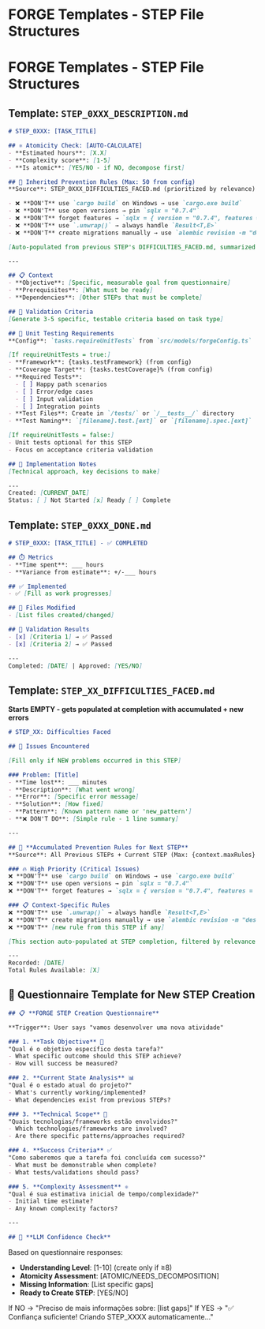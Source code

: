 # FORGE Templates - STEP File Structures

# FORGE Templates - STEP File Structures

## Template: `STEP_0XXX_DESCRIPTION.md`
```markdown
# STEP_0XXX: [TASK_TITLE]

## ⚛️ Atomicity Check: [AUTO-CALCULATE]
- **Estimated hours**: [X.X] 
- **Complexity score**: [1-5]
- **Is atomic**: [YES/NO - if NO, decompose first]

## 🚨 Inherited Prevention Rules (Max: 50 from config)
**Source**: STEP_0XXX_DIFFICULTIES_FACED.md (prioritized by relevance)

- ❌ **DON'T** use `cargo build` on Windows → use `cargo.exe build`
- ❌ **DON'T** use open versions → pin `sqlx = "0.7.4"`
- ❌ **DON'T** forget features → `sqlx = { version = "0.7.4", features = ["migrate"] }`
- ❌ **DON'T** use `.unwrap()` → always handle `Result<T,E>`
- ❌ **DON'T** create migrations manually → use `alembic revision -m "description"`

[Auto-populated from previous STEP's DIFFICULTIES_FACED.md, summarized by context relevance]

---

## 📋 Context  
- **Objective**: [Specific, measurable goal from questionnaire]
- **Prerequisites**: [What must be ready]
- **Dependencies**: [Other STEPs that must be complete]

## 🎯 Validation Criteria
[Generate 3-5 specific, testable criteria based on task type]

## 🧪 Unit Testing Requirements
**Config**: `tasks.requireUnitTests` from `src/models/forgeConfig.ts`

[If requireUnitTests = true:]
- **Framework**: {tasks.testFramework} (from config)
- **Coverage Target**: {tasks.testCoverage}% (from config)
- **Required Tests**:
  - [ ] Happy path scenarios
  - [ ] Error/edge cases  
  - [ ] Input validation
  - [ ] Integration points
- **Test Files**: Create in `/tests/` or `/__tests__/` directory
- **Test Naming**: `[filename].test.[ext]` or `[filename].spec.[ext]`

[If requireUnitTests = false:]
- Unit tests optional for this STEP
- Focus on acceptance criteria validation

## 📝 Implementation Notes
[Technical approach, key decisions to make]

---
Created: [CURRENT_DATE]
Status: [ ] Not Started [x] Ready [ ] Complete
```

## Template: `STEP_0XXX_DONE.md` 
```markdown
# STEP_0XXX: [TASK_TITLE] - ✅ COMPLETED

## ⏱️ Metrics
- **Time spent**: ___ hours
- **Variance from estimate**: +/-___ hours

## ✅ Implemented
- ✅ [Fill as work progresses]

## 📁 Files Modified
- [List files created/changed]

## 🧪 Validation Results
- [x] [Criteria 1] → ✅ Passed
- [x] [Criteria 2] → ✅ Passed

---
Completed: [DATE] | Approved: [YES/NO]
```

## Template: `STEP_XX_DIFFICULTIES_FACED.md`
**Starts EMPTY - gets populated at completion with accumulated + new errors**

```markdown
# STEP_XX: Difficulties Faced

## 🚨 Issues Encountered

[Fill only if NEW problems occurred in this STEP]

### Problem: [Title]
- **Time lost**: ___ minutes  
- **Description**: [What went wrong]
- **Error**: [Specific error message]
- **Solution**: [How fixed]
- **Pattern**: [Known pattern name or 'new_pattern']
- **❌ DON'T DO**: [Simple rule - 1 line summary]

---

## 📝 **Accumulated Prevention Rules for Next STEP**
**Source**: All Previous STEPs + Current STEP (Max: {context.maxRules} from config)

### 🔥 High Priority (Critical Issues)
❌ **DON'T** use `cargo build` on Windows → use `cargo.exe build`
❌ **DON'T** use open versions → pin `sqlx = "0.7.4"`  
❌ **DON'T** forget features → `sqlx = { version = "0.7.4", features = ["migrate"] }`

### 📋 Context-Specific Rules
❌ **DON'T** use `.unwrap()` → always handle `Result<T,E>`
❌ **DON'T** create migrations manually → use `alembic revision -m "description"`
❌ **DON'T** [new rule from this STEP if any]

[This section auto-populated at STEP completion, filtered by relevance and config limits]

---
Recorded: [DATE]
Total Rules Available: [X]
```

## 🎯 **Questionnaire Template for New STEP Creation**

```markdown
## 📋 **FORGE STEP Creation Questionnaire**

**Trigger**: User says "vamos desenvolver uma nova atividade"

### 1. **Task Objective** 🎯
"Qual é o objetivo específico desta tarefa?"
- What specific outcome should this STEP achieve?
- How will success be measured?

### 2. **Current State Analysis** 📊  
"Qual é o estado atual do projeto?"
- What's currently working/implemented?
- What dependencies exist from previous STEPs?

### 3. **Technical Scope** 🔧
"Quais tecnologias/frameworks estão envolvidos?"
- Which technologies/frameworks are involved?
- Are there specific patterns/approaches required?

### 4. **Success Criteria** ✅
"Como saberemos que a tarefa foi concluída com sucesso?"
- What must be demonstrable when complete?
- What tests/validations should pass?

### 5. **Complexity Assessment** ⚛️
"Qual é sua estimativa inicial de tempo/complexidade?"
- Initial time estimate?
- Any known complexity factors?

---

## 🤖 **LLM Confidence Check**
```
Based on questionnaire responses:
- **Understanding Level**: [1-10] (create only if ≥8)
- **Atomicity Assessment**: [ATOMIC/NEEDS_DECOMPOSITION]
- **Missing Information**: [List specific gaps]
- **Ready to Create STEP**: [YES/NO]

If NO → "Preciso de mais informações sobre: [list gaps]"
If YES → "✅ Confiança suficiente! Criando STEP_XXXX automaticamente..."
```
```
